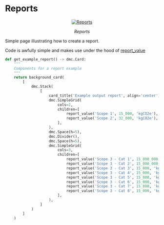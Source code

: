 # Reports

<p align="center">
  <a href="/img/ecodev_app/report.png"><img src="/img/ecodev_app/report.png" alt="Reports"></a>
</p>
<p align="center">
    <em>Reports</em>
</p>
<p align="center">
</p>

Simple page illustrating how to create a report.
 
Code is awfully simple and makes use under the hood of [report_value](../../../libraries/front/components/report_value.md)

```python
def get_example_report() -> dmc.Card:
    """
    Components for a report example
    """
    return background_card(
        [
            dmc.Stack(
                [
                    card_title('Example output report', align='center'),
                    dmc.SimpleGrid(
                        cols=2,
                        children=[
                            report_value('Scope 1', 15_000, 'kgCO2e'),
                            report_value('Scope 2', 32_000, 'kgCO2e'),
                        ],
                    ),
                    dmc.Space(h=5),
                    dmc.Divider(),
                    dmc.Space(h=5),
                    dmc.SimpleGrid(
                        cols=3,
                        children=[
                            report_value('Scope 3 - Cat 1', 15_000_000, 'kgCO2e'),
                            report_value('Scope 3 - Cat 2', 15_000_000_000, 'kgCO2e'),
                            report_value('Scope 3 - Cat 3', 15_000, 'kgCO2e'),
                            report_value('Scope 3 - Cat 4', 15_000, 'kgCO2e'),
                            report_value('Scope 3 - Cat 5', 15_000, 'kgCO2e'),
                            report_value('Scope 3 - Cat 6', 15_000, 'kgCO2e'),
                            report_value('Scope 3 - Cat 7', 15_000, 'kgCO2e'),
                            report_value('Scope 3 - Cat 8', 15_000, 'kgCO2e'),
                        ],
                    ),
                ]
            )
        ]
    )
```